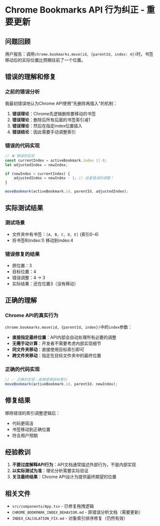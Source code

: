# Chrome Bookmarks API 行为纠正 - 重要更新

## 问题回顾

用户报告：调用`chrome.bookmarks.move(id, {parentId, index: 4})`时，书签移动后的实际位置比预期往前了一个位置。

## 错误的理解和修复

### 之前的错误分析

我最初错误地认为Chrome API使用"先删除再插入"的机制：

1. **错误理论**：Chrome先逻辑删除要移动的书签
2. **错误理论**：删除后所有后面的书签索引减1
3. **错误理论**：然后在指定index位置插入
4. **错误结论**：因此需要手动调整索引

### 错误的代码实现

```typescript
// ❌ 错误的实现
const currentIndex = activeBookmark.index || 0;
let adjustedIndex = newIndex;

if (newIndex > currentIndex) {
    adjustedIndex = newIndex - 1; // 这是错误的调整！
}

moveBookmark(activeBookmark.id, parentId, adjustedIndex);
```

## 实际测试结果

### 测试场景
- 文件夹中有书签：`[A, B, C, D, E]` (索引0-4)
- 将书签B(index:1) 移动到index:4

### 错误修复的结果
- 原位置：3
- 目标位置：4  
- 错误调整：4 → 3
- 实际结果：还在位置3（没有移动）

## 正确的理解

### Chrome API的真实行为

`chrome.bookmarks.move(id, {parentId, index})`中的`index`参数：

- **直接指定最终位置**：API内部会自动处理所有必要的调整
- **无需手动计算**：开发者不需要考虑内部实现细节
- **同文件夹移动**：直接使用目标索引即可
- **跨文件夹移动**：指定在目标文件夹中的最终位置

### 正确的代码实现

```typescript
// ✅ 正确的实现：直接使用目标索引
moveBookmark(activeBookmark.id, parentId, newIndex);
```

## 修复结果

移除错误的索引调整逻辑后：
- 代码更简洁
- 书签移动到正确位置
- 符合用户预期

## 经验教训

1. **不要过度解释API行为**：API文档通常描述外部行为，不是内部实现
2. **以实际测试为准**：理论分析需要实际验证
3. **关注最终结果**：Chrome API设计为提供最终期望的位置

## 相关文件

- `src/components/App.tsx` - 已修复拖拽逻辑
- `CHROME_BOOKMARK_INDEX_BEHAVIOR.md` - 原错误分析文档（需要更新）
- `INDEX_CALCULATION_FIX.md` - 对象索引排序修复（仍然有效） 